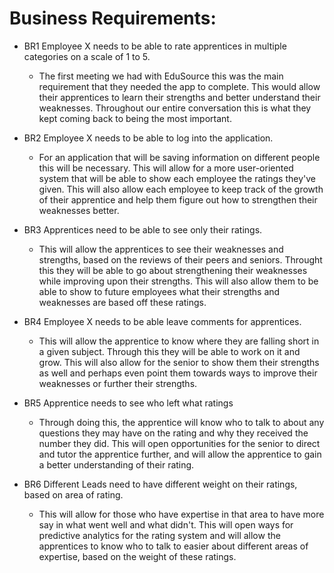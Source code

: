 # Business Requirements:

- BR1
Employee X needs to be able to rate apprentices in multiple categories on a scale of 1 to 5.
  - The first meeting we had with EduSource this was the main requirement that they needed the app to complete. This would allow their apprentices to learn their strengths and   better understand their weaknesses. Throughout our entire conversation this is what they kept coming back to being the most important. 

- BR2
Employee X needs to be able to log into the application.
  - For an application that will be saving information on different people this will be necessary. This will allow for a more user-oriented system that will be able to show each employee the ratings they've given. This will also allow each employee to keep track of the growth of their apprentice and help them figure out how to strengthen their weaknesses better.

- BR3
Apprentices need to be able to see only their ratings.
  - This will allow the apprentices to see their weaknesses and strengths, based on the reviews of their peers and seniors. Throught this they will be able to go about strengthening their weaknesses while improving upon their strengths. This will also allow them to be able to show to future employees what their strengths and weaknesses are based off these ratings.

- BR4
Employee X needs to be able leave comments for apprentices.
  - This will allow the apprentice to know where they are falling short in a given subject. Through this they will be able to work on it and grow. This will also allow for the senior to show them their strengths as well and perhaps even point them towards ways to improve their weaknesses or further their strengths.

- BR5
Apprentice needs to see who left what ratings
  - Through doing this, the apprentice will know who to talk to about any questions they may have on the  rating and why they received the number they did. This will open opportunities for the senior to direct and tutor the apprentice further, and will allow the apprentice to gain a better understanding of their rating.

- BR6
Different Leads need to have different weight on their ratings, based on area of rating.
  - This will allow for those who have expertise in that area to have more say in what went well and what didn't. This will open ways for predictive analytics for the rating system and will allow the apprentices to know who to talk to easier about different areas of expertise, based on the weight of these ratings.
